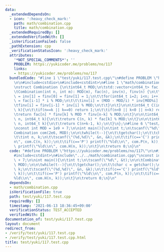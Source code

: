 ```yaml
---
data:
  _extendedDependsOn:
  - icon: ':heavy_check_mark:'
    path: math/combination.cpp
    title: math/combination.cpp
  _extendedRequiredBy: []
  _extendedVerifiedWith: []
  _isVerificationFailed: false
  _pathExtension: cpp
  _verificationStatusIcon: ':heavy_check_mark:'
  attributes:
    '*NOT_SPECIAL_COMMENTS*': ''
    PROBLEM: https://yukicoder.me/problems/no/117
    links:
    - https://yukicoder.me/problems/no/117
  bundledCode: "#line 1 \"test/yuki/117.test.cpp\"\n#define PROBLEM \"https://yukicoder.me/problems/no/117\"\
    \n\n#include<cstdio>\n#include<cstdint>\n#line 1 \"math/combination.cpp\"\n#include<vector>\n\
    \nstruct Combination {\n\tint64_t MOD;\n\tstd::vector<int64_t> fac, inv, finv;\n\
    \tCombination(int n, int m): MOD(m), fac(n), inv(n), finv(n) {\n\t\tfac[0] = fac[1]\
    \ = inv[1] = finv[0] = finv[1] = 1;\n\t\tfor(int64_t i=2; i<n; i++){\n\t\t\tfac[i]\
    \ = fac[i-1] * i % MOD;\n\t\t\tinv[i] = (MOD - MOD/i) * inv[MOD%i] % MOD;\n\t\t\
    \tfinv[i] = finv[i-1] * inv[i] % MOD;\n\t\t}\n\t}\n\n\tint64_t C(int64_t n, int64_t\
    \ k){\n\t\tif(n==k || k==0) return 1;\n\t\tif(n<0 || k<0 || n<k) return 0;\n\t\
    \treturn fac[n] * finv[k] % MOD * finv[n-k] % MOD;\n\t}\n\n\tint64_t P(int64_t\
    \ n, int64_t k){\n\t\treturn C(n, k) * fac[k] % MOD;\n\t}\n\n\tint64_t H(int64_t\
    \ n, int64_t k){\n\t\treturn C(n+k-1, k);\n\t}\n};\n#line 6 \"test/yuki/117.test.cpp\"\
    \nconst int MOD = 1e9 + 7;\n\nint main(){\n\tint t;\n\tscanf(\"%d\", &t);\n\n\t\
    Combination com(2e6, MOD);\n\n\twhile(t--){\n\t\tgetchar();\n\t\tchar c = getchar();\n\
    \t\tint n, k;\n\t\tscanf(\"(%d,%d)\", &n, &k);\n\t\tif(c=='C') printf(\"%ld\\\
    n\", com.C(n, k));\n\t\tif(c=='P') printf(\"%ld\\n\", com.P(n, k));\n\t\tif(c=='H')\
    \ printf(\"%ld\\n\", com.H(n, k));\n\t}\n\treturn 0;\n}\n"
  code: "#define PROBLEM \"https://yukicoder.me/problems/no/117\"\n\n#include<cstdio>\n\
    #include<cstdint>\n#include\"../../math/combination.cpp\"\nconst int MOD = 1e9\
    \ + 7;\n\nint main(){\n\tint t;\n\tscanf(\"%d\", &t);\n\n\tCombination com(2e6,\
    \ MOD);\n\n\twhile(t--){\n\t\tgetchar();\n\t\tchar c = getchar();\n\t\tint n,\
    \ k;\n\t\tscanf(\"(%d,%d)\", &n, &k);\n\t\tif(c=='C') printf(\"%ld\\n\", com.C(n,\
    \ k));\n\t\tif(c=='P') printf(\"%ld\\n\", com.P(n, k));\n\t\tif(c=='H') printf(\"\
    %ld\\n\", com.H(n, k));\n\t}\n\treturn 0;\n}\n"
  dependsOn:
  - math/combination.cpp
  isVerificationFile: true
  path: test/yuki/117.test.cpp
  requiredBy: []
  timestamp: '2021-06-13 18:36:45+09:00'
  verificationStatus: TEST_ACCEPTED
  verifiedWith: []
documentation_of: test/yuki/117.test.cpp
layout: document
redirect_from:
- /verify/test/yuki/117.test.cpp
- /verify/test/yuki/117.test.cpp.html
title: test/yuki/117.test.cpp
---
```

